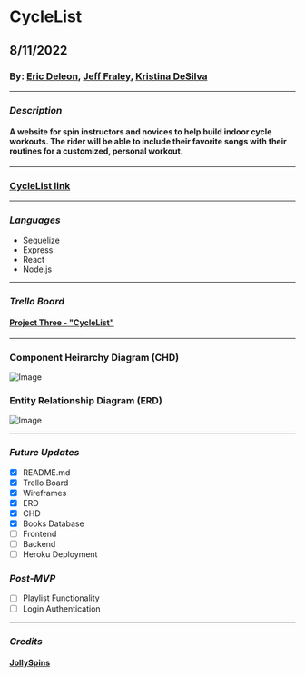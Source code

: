 # CycleList
## 8/11/2022
### By: [Eric Deleon](https://github.com/132E), [Jeff Fraley](https://github.com/frank-booth), [Kristina DeSilva](https://github.com/kavdesilva)

***

### *Description*
#### A website for spin instructors and novices to help build indoor cycle workouts. The rider will be able to include their favorite songs with their routines for a customized, personal workout.

***

### [CycleList link]()

***

### *Languages*
* Sequelize
* Express
* React
* Node.js

***

### *Trello Board*
#### [Project Three - "CycleList"](https://trello.com/b/1N4S1Jx8/cyclelist)

***

### Component Heirarchy Diagram (CHD)
![Image](CycleList_Backend/CycleList_CHD_v.2.png)

### Entity Relationship Diagram (ERD)
![Image](CycleList_Backend/CycleList.svg)

***

### *Future Updates*
- [x] README.md
- [x] Trello Board
- [x] Wireframes
- [x] ERD
- [x] CHD
- [x] Books Database
- [ ] Frontend
- [ ] Backend
- [ ] Heroku Deployment

### *Post-MVP*
- [ ] Playlist Functionality
- [ ] Login Authentication

***

### *Credits*
#### [JollySpins](https://jollyspins.wordpress.com/)